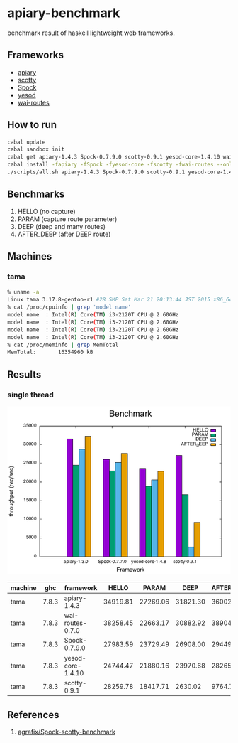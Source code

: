 apiary-benchmark
===
benchmark result of haskell lightweight web frameworks.

Frameworks
---
* [apiary](src/apiary.hs)
* [scotty](src/scotty.hs)
* [Spock](src/Spock.hs)
* [yesod](src/yesod.hs)
* [wai-routes](src/wai-routes.hs)

How to run
---
```.sh
cabal update
cabal sandbox init
cabal get apiary-1.4.3 Spock-0.7.9.0 scotty-0.9.1 yesod-core-1.4.10 wai-routes-0.7.0
cabal install -fapiary -fSpock -fyesod-core -fscotty -fwai-routes --only-dependencies
./scripts/all.sh apiary-1.4.3 Spock-0.7.9.0 scotty-0.9.1 yesod-core-1.4.10 wai-routes-0.7.0
```

Benchmarks
---
1. HELLO (no capture)
2. PARAM (capture route parameter)
3. DEEP  (deep and many routes)
3. AFTER_DEEP (after DEEP route)

Machines
---

### tama

```.sh
% uname -a
Linux tama 3.17.8-gentoo-r1 #28 SMP Sat Mar 21 20:13:44 JST 2015 x86_64 Intel(R) Core(TM) i3-2120T CPU @ 2.60GHz GenuineIntel GNU/Linux
% cat /proc/cpuinfo | grep 'model name'
model name	: Intel(R) Core(TM) i3-2120T CPU @ 2.60GHz
model name	: Intel(R) Core(TM) i3-2120T CPU @ 2.60GHz
model name	: Intel(R) Core(TM) i3-2120T CPU @ 2.60GHz
model name	: Intel(R) Core(TM) i3-2120T CPU @ 2.60GHz
% cat /proc/meminfo | grep MemTotal
MemTotal:       16354960 kB
```

Results
---

### single thread

![result](./results/1/result-server1.png)

|machine  |ghc    |framework        |HELLO   |PARAM   |DEEP    |AFTER_DEEP|
|---------|-------|-----------------|--------|--------|--------|----------|
|tama     |7.8.3  |apiary-1.4.3     |34919.81|27269.06|31821.30|36002.25  |
|tama     |7.8.3  |wai-routes-0.7.0 |38258.45|22663.17|30882.92|38904.70  |
|tama     |7.8.3  |Spock-0.7.9.0    |27983.59|23729.49|26908.00|29449.15  |
|tama     |7.8.3  |yesod-core-1.4.10|24744.47|21880.16|23970.68|28265.04  |
|tama     |7.8.3  |scotty-0.9.1     |28259.78|18417.71|2630.02 |9764.79   |

References
---
1. [agrafix/Spock-scotty-benchmark](https://github.com/agrafix/Spock-scotty-benchmark)
